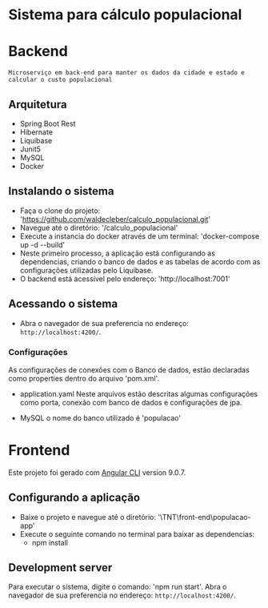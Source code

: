 # Sistema para cálculo populacional

# Backend
	Microserviço em back-end para manter os dados da cidade e estado e calcular o custo populacional

## Arquitetura	
* Spring Boot Rest
* Hibernate
* Liquibase
* Junit5
* MySQL
* Docker
 

## Instalando o sistema

- Faça o clone do projeto: 'https://github.com/waldecleber/calculo_populacional.git'
- Navegue até o diretório: '/calculo_populacional'
- Execute a instancia do docker através de um terminal: 'docker-compose up -d --build'
- Neste primeiro processo, a aplicação está configurando as dependencias, criando o banco de dados e as tabelas 
	de acordo com as configurações utilizadas pelo Liquibase.
- O backend está acessível pelo endereço: 'http://localhost:7001'

## Acessando o sistema

- Abra o navegador de sua preferencia no endereço: `http://localhost:4200/`. 


### Configurações
As configurações de conexões com o Banco de dados, estão declaradas como properties dentro do arquivo 'pom.xml'.

- application.yaml
	Neste arquivos estão descritas algumas configurações como porta, conexão com banco de dados e configurações de jpa.
	
- MySQL
	o nome do banco utilizado é 'populacao'
  
# Frontend

Este projeto foi gerado com [Angular CLI](https://github.com/angular/angular-cli) version 9.0.7.

## Configurando a aplicação
- Baixe o projeto e navegue até o diretório: '\TNT\front-end\populacao-app'
- Execute o seguinte comando no terminal para baixar as dependencias:
    - npm install

## Development server

Para executar o sistema, digite o comando: 'npm run start'.
Abra o navegador de sua preferencia no endereço: `http://localhost:4200/`. 


  
	
	

